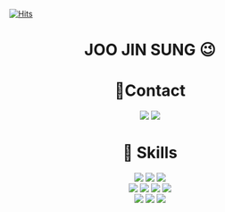 [![Hits](https://hits.seeyoufarm.com/api/count/incr/badge.svg?url=https%3A%2F%2Fgithub.com%2FJoojinsung&count_bg=%238C9FE1&title_bg=%2316AC7D&icon=&icon_color=%239C1B1B&title=hits&edge_flat=false)](https://hits.seeyoufarm.com)
<div align="center"><h1>JOO JIN SUNG 😉</h1> 

</div>



<div align="center">
  <h1>📱Contact</h1>
     <a href="https://www.instagram.com/"><img src="https://img.shields.io/badge/Gmail-D14836?style=for-the-badge&logo=gmail&logoColor=white"/></a>
  <a href="https://www.instagram.com/"><img src="https://img.shields.io/badge/Instagram-E4405F?style=for-the-badge&logo=instagram&logoColor=white"/></a></div>
</div>
<div align="center">
</div>

<div align="center">
  <h1>🚀 Skills</h1>
</div>
<div align="center">
    <a href="https://www.instagram.com/"><img src="https://img.shields.io/badge/Java-ED8B00?style=for-the-badge&logo=openjdk&logoColor=white"/></a>
  <a href="https://www.instagram.com/"><img src="https://img.shields.io/badge/SpringBoot-6DB33F?style=for-the-badge&logo=springBoot&logoColor=white"/></a>
   <a href="https://www.instagram.com/"><img src="https://img.shields.io/badge/Kotlin-0095D5?&style=for-the-badge&logo=kotlin&logoColor=white"/></a>
  <br>
    <a href="https://www.instagram.com/"><img src="https://img.shields.io/badge/HTML5-E34F26?style=for-the-badge&logo=html5&logoColor=white"/></a>
 <a href="https://www.instagram.com/"><img src="https://img.shields.io/badge/CSS3-1572B6?style=for-the-badge&logo=css3&logoColor=white"/></a>
    <a href="https://www.instagram.com/"><img src="https://img.shields.io/badge/JavaScript-F7DF1E?style=for-the-badge&logo=JavaScript&logoColor=white"/></a>
  <a href="https://www.instagram.com/"><img src="https://img.shields.io/badge/Vue.js-35495E?style=for-the-badge&logo=vue.js&logoColor=4FC08D"/></a>
  <br>
    <a href="https://www.instagram.com/"><img src="https://img.shields.io/badge/Amazon_AWS-FF9900?style=for-the-badge&logo=amazonaws&logoColor=white"/></a>
    <a href="https://www.instagram.com/"><img src="https://img.shields.io/badge/MySQL-00000F?style=for-the-badge&logo=mysql&logoColor=white"/></a>
<a href="https://www.instagram.com/"><img src="https://img.shields.io/badge/redis-%23DD0031.svg?&style=for-the-badge&logo=redis&logoColor=white"/></a>
</div>

